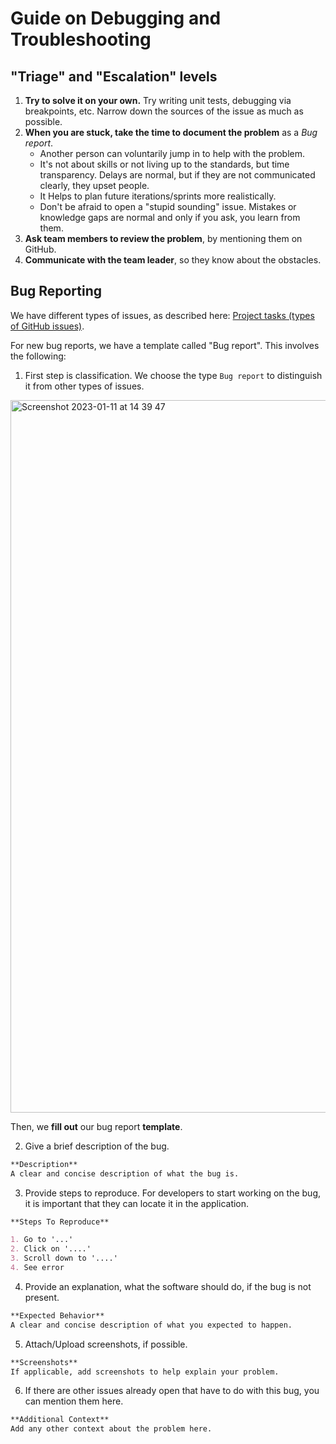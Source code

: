 # Guide on Debugging and Troubleshooting

## "Triage" and "Escalation" levels

1. **Try to solve it on your own.** Try writing unit tests, debugging via breakpoints, etc. Narrow down the sources of the issue as much as possible.
2. **When you are stuck, take the time to document the problem** as a *Bug report*.
    - Another person can voluntarily jump in to help with the problem.
    - It's not about skills or not living up to the standards, but time transparency. Delays are normal, but if they are not communicated clearly, they upset people.
    - It Helps to plan future iterations/sprints more realistically.
    - Don't be afraid to open a "stupid sounding" issue. Mistakes or knowledge gaps are normal and only if you ask, you learn from them.
3. **Ask team members to review the problem**, by mentioning them on GitHub.
4. **Communicate with the team leader**, so they know about the obstacles. 

## Bug Reporting

We have different types of issues, as described here: [Project tasks (types of GitHub issues)](https://github.com/scalabs/documentation/blob/main/guides/project-manangement.md#project-tasks-types-of-github-issues).

For new bug reports, we have a template called "Bug report". This involves the following:

1. First step is classification. We choose the type `Bug report` to distinguish it from other types of issues.

<img width="1140" alt="Screenshot 2023-01-11 at 14 39 47" src="https://user-images.githubusercontent.com/10634693/211820892-adbcf14b-6ba0-4da4-b373-87f3d526e21d.png">

Then, we **fill out** our bug report **template**.

2. Give a brief description of the bug.
```md
**Description**
A clear and concise description of what the bug is.
```

3. Provide steps to reproduce. For developers to start working on the bug, it is important that they can locate it in the application.

```md
**Steps To Reproduce**

1. Go to '...'
2. Click on '....'
3. Scroll down to '....'
4. See error
```

4. Provide an explanation, what the software should do, if the bug is not present.

```md
**Expected Behavior**
A clear and concise description of what you expected to happen.
```

5. Attach/Upload screenshots, if possible.

```md
**Screenshots**
If applicable, add screenshots to help explain your problem.
```

6. If there are other issues already open that have to do with this bug, you can mention them here.

```md
**Additional Context**
Add any other context about the problem here.
```
